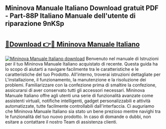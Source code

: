 ## Mininova Manuale Italiano Download gratuit PDF - Part-88P Italiano Manuale dell'utente di riparazione 9nKSp

# <h2><a href="http://dfa7dxg.blite.top/?on=Mininova+Manuale+Italiano">🔗Download 👉🔴 Mininova Manuale Italiano</a></h2>

[![Mininova Manuale Italiano download](https://i.imgur.com/lujVjoI.png)](http://dfa7dxg.blite.top/?on=Mininova+Manuale+Italiano)
Benvenuto nel manuale di Istruzioni per il tuo Mininova Manuale Italiano acquistato di recente. Questa guida ha lo scopo di aiutarti a navigare facilmente tra le caratteristiche e le caratteristiche del tuo Prodotto. All'interno, troverai istruzioni dettagliate per L'installazione, il funzionamento, la manutenzione e la risoluzione dei problemi. Familiarizzare con la confezione prima di smaltire la confezione, assicurarsi di aver conservato tutti gli accessori necessari. Mininova Manuale Italiano offre agli utenti una serie di funzionalità avanzate come assistenti virtuali, notifiche intelligenti, gadget personalizzabili e attività automatizzate, tutte facilmente controllabili dall'interfaccia. Ci auguriamo che Mininova Manuale Italiano sia stato un bene prezioso mentre navighi tra le funzionalità del tuo nuovo prodotto. In caso di domande o dubbi, non esitare a contattare il nostro Team di assistenza clienti.

